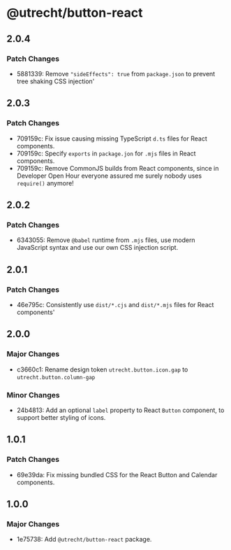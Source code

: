 # @utrecht/button-react

## 2.0.4

### Patch Changes

- 5881339: Remove `"sideEffects": true` from `package.json` to prevent tree shaking CSS injection'

## 2.0.3

### Patch Changes

- 709159c: Fix issue causing missing TypeScript `d.ts` files for React components.
- 709159c: Specify `exports` in `package.jon` for `.mjs` files in React components.
- 709159c: Remove CommonJS builds from React components, since in Developer Open Hour everyone assured me surely nobody uses `require()` anymore!

## 2.0.2

### Patch Changes

- 6343055: Remove `@babel` runtime from `.mjs` files, use modern JavaScript syntax and use our own CSS injection script.

## 2.0.1

### Patch Changes

- 46e795c: Consistently use `dist/*.cjs` and `dist/*.mjs` files for React components'

## 2.0.0

### Major Changes

- c3660c1: Rename design token `utrecht.button.icon.gap` to `utrecht.button.column-gap`

### Minor Changes

- 24b4813: Add an optional `label` property to React `Button` component, to support better styling of icons.

## 1.0.1

### Patch Changes

- 69e39da: Fix missing bundled CSS for the React Button and Calendar components.

## 1.0.0

### Major Changes

- 1e75738: Add `@utrecht/button-react` package.
